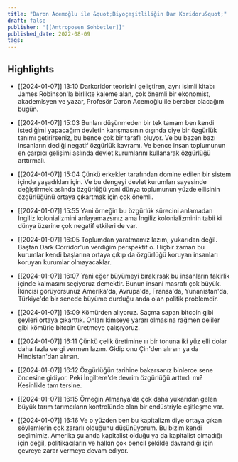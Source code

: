 ```yaml
---
title: "Daron Acemoğlu ile &quot;Biyoçeşitliliğin Dar Koridoru&quot;"
draft: false
publisher: "[[Antroposen Sohbetler]]"
published_date: 2022-08-09
tags:
---
```



## Highlights
* [[2024-01-07]] 13:10  Darkoridor teorisini geliştiren, aynı isimli kitabı James Robinson'la birlikte kaleme alan, çok önemli bir ekonomist, akademisyen ve yazar, Profesör Daron Acemoğlu ile beraber olacağım bugün.

* [[2024-01-07]] 15:03  Bunları düşünmeden bir tek tamam ben kendi istediğimi yapacağım devletin karışmasının dışında diye bir özgürlük tanımı getirirseniz, bu bence çok bir taraflı oluyor. Ve bu bazen bazı insanların dediği negatif özgürlük kavramı. Ve bence insan toplumunun en çarpıcı gelişimi aslında devlet kurumlarını kullanarak özgürlüğü arttırmalı.

* [[2024-01-07]] 15:04  Çünkü erkekler tarafından domine edilen bir sistem içinde yaşadıkları için. Ve bu dengeyi devlet kurumları sayesinde değiştirmek aslında özgürlüğü yani dünya toplumunun yüzde ellisinin özgürlüğünü ortaya çıkartmak için çok önemli.

* [[2024-01-07]] 15:55  Yani örneğin bu özgürlük sürecini anlamadan İngiliz kolonializmini anlayamazsınız ama İngiliz kolonializminin tabii ki dünya üzerine çok negatif etkileri de var.

* [[2024-01-07]] 16:05  Toplumdan yaratmamız lazım, yukarıdan değil. Baştan Dark Corridor'un verdiğim perspektif o. Hiçbir zaman bu kurumlar kendi başlarına ortaya çıkıp da özgürlüğü koruyan insanları koruyan kurumlar olmayacaklar.

* [[2024-01-07]] 16:07  Yani eğer büyümeyi bırakırsak bu insanların fakirlik içinde kalmasını seçiyoruz demektir. Bunun insani masrafı çok büyük. İkincisi görüyorsunuz Amerika'da, Avrupa'da, Fransa'da, Yunanistan'da, Türkiye'de bir senede büyüme durduğu anda olan politik problemdir.

* [[2024-01-07]] 16:09  Kömürden alıyoruz. Saçma sapan bitcoin gibi şeyleri ortaya çıkarttık. Onları kimseye yararı olmasına rağmen deliler gibi kömürle bitcoin üretmeye çalışıyoruz.

* [[2024-01-07]] 16:11  Çünkü çelik üretimine ııı bir tonuna iki yüz elli dolar daha fazla vergi vermen lazım. Gidip onu Çin'den alırsın ya da Hindistan'dan alırsın.

* [[2024-01-07]] 16:12  Özgürlüğün tarihine bakarsanız binlerce sene öncesine gidiyor. Peki İngiltere'de devrim özgürlüğü arttırdı mı? Kesinlikle tam tersine.

* [[2024-01-07]] 16:15  Örneğin Almanya'da çok daha yukarıdan gelen büyük tarım tarımcıların kontrolünde olan bir endüstriyle eşitleşme var.

* [[2024-01-07]] 16:16  Ve o yüzden ben bu kapitalizm diye ortaya çıkan söylemlerin çok zararlı olduğunu düşünüyorum. Bu bizim kendi seçimimiz. Amerika şu anda kapitalist olduğu ya da kapitalist olmadığı için değil, politikacıların ve halkın çok bencil şekilde davrandığı için çevreye zarar vermeye devam ediyor.

